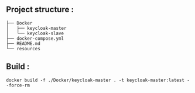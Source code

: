 ## Project structure :

```
├── Docker
│   ├── keycloak-master
│   └── keycloak-slave
├── docker-compose.yml
├── README.md
└── resources
```

## Build :

```
docker build -f ./Docker/keycloak-master . -t keycloak-master:latest --force-rm
```
